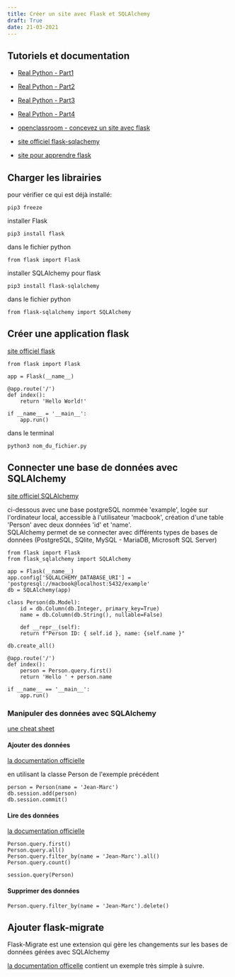 ```yaml
---
title: Créer un site avec Flask et SQLAlchemy
draft: True
date: 21-03-2021
---
```


## Tutoriels et documentation

- [Real Python - Part1](https://realpython.com/flask-connexion-rest-api/)

- [Real Python - Part2](https://realpython.com/flask-connexion-rest-api-part-2/)

- [Real Python - Part3](https://realpython.com/flask-connexion-rest-api-part-3/)

- [Real Python - Part4](https://realpython.com/flask-connexion-rest-api-part-4/)

- [openclassroom - concevez un site avec flask](https://openclassrooms.com/fr/courses/4425066-concevez-un-site-avec-flask)

- [site officiel flask-sqlachemy](https://flask-sqlalchemy.palletsprojects.com/en/2.x/)

- [site pour apprendre flask](https://blog.miguelgrinberg.com/post/the-flask-mega-tutorial-part-i-hello-world)

## Charger les librairies

pour vérifier ce qui est déjà installé:

    pip3 freeze

installer Flask

    pip3 install flask

dans le fichier python

    from flask import Flask

installer SQLAlchemy pour flask

    pip3 install flask-sqlalchemy

dans le fichier python

    from flask-sqlalchemy import SQLAlchemy

## Créer une application flask

[site officiel flask](https://flask.palletsprojects.com/en/1.0.x/quickstart/#a-minimal-application)

    from flask import Flask

    app = Flask(__name__)

    @app.route('/')
    def index():
        return 'Hello World!'

    if __name__ = '__main__':
        app.run()

dans le terminal

    python3 nom_du_fichier.py

## Connecter une base de données avec SQLAlchemy

[site officiel SQLAlchemy](https://www.sqlalchemy.org/)

ci-dessous avec une base postgreSQL nommée 'example', logée sur l'ordinateur local, accessible à l'utilisateur 'macbook', création d'une table 'Person' avec deux données 'id' et 'name'.  
SQLAlchemy permet de se connecter avec différents types de bases de données (PostgreSQL, SQlite, MySQL - MariaDB, Microsoft SQL Server)  

    from flask import Flask
    from flask_sqlalchemy import SQLAlchemy

    app = Flask(__name__)
    app.config['SQLALCHEMY_DATABASE_URI'] = 'postgresql://macbook@localhost:5432/example'
    db = SQLAlchemy(app)

    class Person(db.Model):
        id = db.Column(db.Integer, primary_key=True)
        name = db.Column(db.String(), nullable=False)

        def __repr__(self):
        return f"Person ID: { self.id }, name: {self.name }"

    db.create_all()

    @app.route('/')
    def index():
        person = Person.query.first()
        return 'Hello ' + person.name

    if __name__ == '__main__':
        app.run()

### Manipuler des données avec SQLAlchemy

[une cheat sheet](https://video.udacity-data.com/topher/2019/August/5d5a52af_query-cheat-sheet/query-cheat-sheet.pdf)

#### Ajouter des données

[la documentation officielle](https://docs.sqlalchemy.org/en/14/orm/session.html)

en utilisant la classe Person de l'exemple précédent

    person = Person(name = 'Jean-Marc')
    db.session.add(person)
    db.session.commit()

#### Lire des données

[la documentation officielle](https://docs.sqlalchemy.org/en/14/orm/loading_objects.html)

    Person.query.first()
    Person.query.all()
    Person.query.filter_by(name = 'Jean-Marc').all()
    Person.query.count()

    session.query(Person)

#### Supprimer des données

    Person.query.filter_by(name = 'Jean-Marc').delete()

## Ajouter flask-migrate

Flask-Migrate est une extension qui gère les changements sur les bases de données gérées avec SQLAlchemy

[la documentation officelle](https://flask-migrate.readthedocs.io/en/latest/) contient un exemple très simple à suivre.